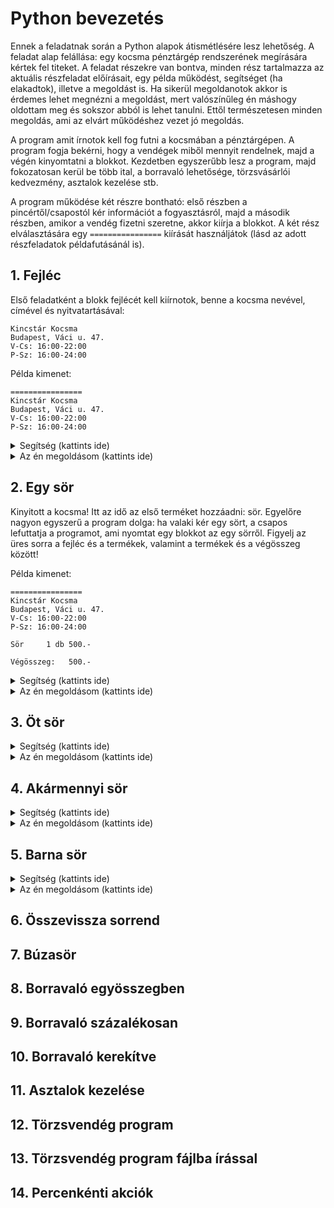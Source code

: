# Python bevezetés #

Ennek a feladatnak során a Python alapok átismétlésére lesz lehetőség. A feladat alap felállása: egy kocsma pénztárgép rendszerének megírására kértek fel titeket. A feladat részekre van bontva, minden rész tartalmazza az aktuális részfeladat előírásait, egy példa működést, segítséget (ha elakadtok), illetve a megoldást is. Ha sikerül megoldanotok akkor is érdemes lehet megnézni a megoldást, mert valószínűleg én máshogy oldottam meg és sokszor abból is lehet tanulni. Ettől természetesen minden megoldás, ami az elvárt működéshez vezet jó megoldás.

A program amit írnotok kell fog futni a kocsmában a pénztárgépen. A program fogja bekérni, hogy a vendégek miből mennyit rendelnek, majd a végén kinyomtatni a blokkot. Kezdetben egyszerűbb lesz a program, majd fokozatosan kerül be több ital, a borravaló lehetősége, törzsvásárlói kedvezmény, asztalok kezelése stb.

A program működése két részre bontható: első részben a pincértől/csapostól kér információt a fogyasztásról, majd a második részben, amikor a vendég fizetni szeretne, akkor kiírja a blokkot. A két rész elválasztására egy `================` kiírását használjátok (lásd az adott részfeladatok példafutásánál is).

## 1. Fejléc 

Első feladatként a blokk fejlécét kell kiírnotok, benne a kocsma nevével, címével és nyitvatartásával:
```
Kincstár Kocsma
Budapest, Váci u. 47.
V-Cs: 16:00-22:00 
P-Sz: 16:00-24:00
```
Példa kimenet:
```
================
Kincstár Kocsma
Budapest, Váci u. 47.
V-Cs: 16:00-22:00 
P-Sz: 16:00-24:00
```
<details> 
  <summary>Segítség (kattints ide) </summary>
   
   Pythonban szöveg kiírására a `print "Valami"` parancsot használjuk
   
   Ékezetes betűk használatához aduk hozzá a következő sort a programunk legelejéhez: `# -*- coding: utf-8 -*-`
</details>

<details> 
  <summary>Az én megoldásom (kattints ide) </summary>
   
   ```
# -*- coding: utf-8 -*-

print "================"
print "Kincstár Kocsma"
print "Budapest, Váci u. 47."
print "V-Cs: 16:00-22:00"
print "P-Sz: 16:00-24:00"
   ```
</details>

## 2. Egy sör 

Kinyitott a kocsma! Itt az idő az első terméket hozzáadni: sör. Egyelőre nagyon egyszerű a program dolga: ha valaki kér egy sört, a csapos lefuttatja a programot, ami nyomtat egy blokkot az egy sörről. Figyelj az üres sorra a fejléc és a termékek, valamint a termékek és a végösszeg között!

Példa kimenet:
```
================
Kincstár Kocsma
Budapest, Váci u. 47.
V-Cs: 16:00-22:00 
P-Sz: 16:00-24:00

Sör     1 db 500.-

Végösszeg:   500.-
```
<details> 
  <summary>Segítség (kattints ide) </summary>
   
   Üres sor kiírásához használd a `print ""` parancsot.
   
</details>

<details> 
  <summary>Az én megoldásom (kattints ide) </summary>
   
   ```
# -*- coding: utf-8 -*-

print "================"
print "Kincstár Kocsma"
print "Budapest, Váci u. 47."
print "V-Cs: 16:00-22:00"
print "P-Sz: 16:00-24:00"
print ""
print "Sör     1 db 500.-"
print ""
print "Végösszeg:   500.-"
   ```
</details>

## 3. Öt sör

<details> 
  <summary>Segítség (kattints ide) </summary>
   
   
   
</details>

<details> 
  <summary>Az én megoldásom (kattints ide) </summary>
   
   ```

   ```
</details>

## 4. Akármennyi sör


<details> 
  <summary>Segítség (kattints ide) </summary>
   
   
   
</details>

<details> 
  <summary>Az én megoldásom (kattints ide) </summary>
   
   ```

   ```
</details>

## 5. Barna sör


<details> 
  <summary>Segítség (kattints ide) </summary>
   
   
   
</details>

<details> 
  <summary>Az én megoldásom (kattints ide) </summary>
   
   ```

   ```
</details>

## 6. Összevissza sorrend

## 7. Búzasör

## 8. Borravaló egyösszegben

## 9. Borravaló százalékosan

## 10. Borravaló kerekítve

## 11. Asztalok kezelése

## 12. Törzsvendég program

## 13. Törzsvendég program fájlba írással

## 14. Percenkénti akciók

